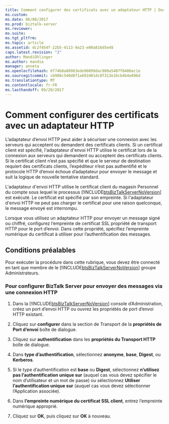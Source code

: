 ```yaml
---
title: Comment configurer des certificats avec un adaptateur HTTP | Documents Microsoft
ms.custom: 
ms.date: 06/08/2017
ms.prod: biztalk-server
ms.reviewer: 
ms.suite: 
ms.tgt_pltfrm: 
ms.topic: article
ms.assetid: dc2f454f-22b5-4113-9a23-e00a816d5e48
caps.latest.revision: "2"
author: MandiOhlinger
ms.author: mandia
manager: anneta
ms.openlocfilehash: 6f74b0a88983ede90899dac908a5407f8406ec1e
ms.sourcegitcommit: cb908c540d8f1a692d01dc8f313e16cb4b4e696d
ms.translationtype: MT
ms.contentlocale: fr-FR
ms.lasthandoff: 09/20/2017
---
```

# <a name="how-to-configure-certificates-with-an-http-adapter"></a>Comment configurer des certificats avec un adaptateur HTTP
L’adaptateur d’envoi HTTP peut aider à sécuriser une connexion avec les serveurs qui acceptent ou demandent des certificats clients. Si un certificat client est spécifié, l'adaptateur d'envoi HTTP utilise le certificat lors de la connexion aux serveurs qui demandent ou acceptent des certificats clients. Si le certificat client n’est pas spécifié et que le serveur de destination requiert des certificats clients, l’expéditeur n’est pas authentifié et le protocole HTTP d’envoi échoue d’adaptateur pour envoyer le message et suit la logique de nouvelle tentative standard.  
  
 L'adaptateur d'envoi HTTP utilise le certificat client du magasin Personnel du compte sous lequel le processus [!INCLUDE[btsBizTalkServerNoVersion](../includes/btsbiztalkservernoversion-md.md)] est exécuté. Le certificat est spécifié par son empreinte. Si l'adaptateur d'envoi HTTP ne peut pas charger le certificat pour une raison quelconque, le message envoyé est interrompu.  
  
 Lorsque vous utilisez un adaptateur HTTP pour envoyer un message signé ou chiffré, configurez l’empreinte de certificat SSL propriété de transport HTTP pour le port d’envoi. Dans cette propriété, spécifiez l’empreinte numérique du certificat à utiliser pour l’authentification des messages.  
  
## <a name="prerequisites"></a>Conditions préalables  
 Pour exécuter la procédure dans cette rubrique, vous devez être connecté en tant que membre de le [!INCLUDE[btsBizTalkServerNoVersion](../includes/btsbiztalkservernoversion-md.md)] groupe Administrateurs.  
  
### <a name="to-configure-biztalk-server-to-send-messages-over-an-http-connection"></a>Pour configurer BizTalk Server pour envoyer des messages via une connexion HTTP  
  
1.  Dans la [!INCLUDE[btsBizTalkServerNoVersion](../includes/btsbiztalkservernoversion-md.md)] console d’Administration, créez un port d’envoi HTTP ou ouvrez les propriétés de port d’envoi HTTP existant.  
  
2.  Cliquez sur **configurer** dans la section de Transport de la **propriétés de Port d’envoi** boîte de dialogue.  
  
3.  Cliquez sur **authentification** dans les **propriétés du Transport HTTP** boîte de dialogue.  
  
4.  Dans **type d’authentification**, sélectionnez **anonyme**, **base**, **Digest**, ou **Kerberos**.  
  
5.  Si le type d’authentification est **base** ou **Digest**, sélectionnez **n’utilisez pas l’authentification unique sur** (auquel cas vous devez spécifier le nom d’utilisateur et un mot de passe) ou sélectionnez  **Utiliser l’authentification unique sur** (auquel cas vous devez sélectionner l’Application associée).  
  
6.  Dans **l’empreinte numérique du certificat SSL client**, entrez l’empreinte numérique approprié.  
  
7.  Cliquez sur **OK**, puis cliquez sur **OK** à nouveau.